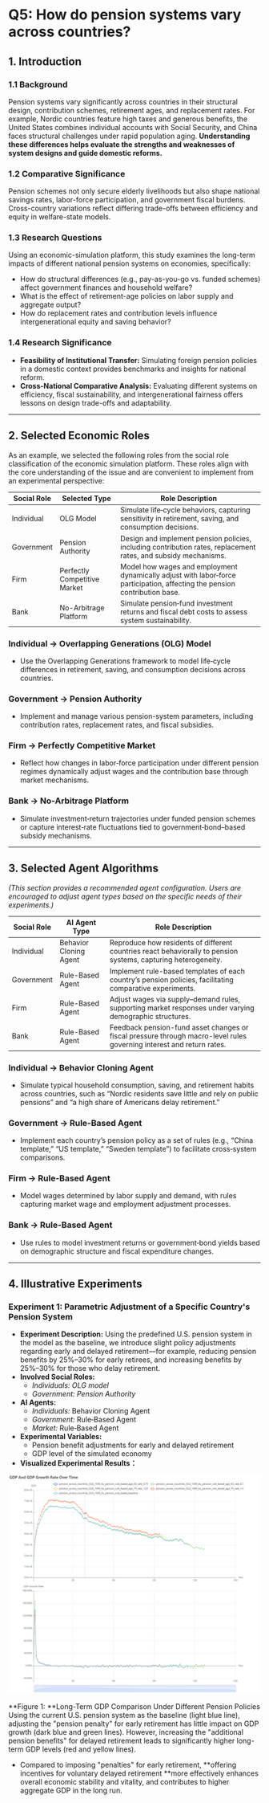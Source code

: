 # Q5: How do pension systems vary across countries?

## 1. Introduction

### 1.1 Background

Pension systems vary significantly across countries in their structural design, contribution schemes, retirement ages, and replacement rates. For example, Nordic countries feature high taxes and generous benefits, the United States combines individual accounts with Social Security, and China faces structural challenges under rapid population aging. **Understanding these differences helps evaluate the strengths and weaknesses of system designs and guide domestic reforms.**

### 1.2 Comparative Significance

Pension schemes not only secure elderly livelihoods but also shape national savings rates, labor-force participation, and government fiscal burdens. Cross-country variations reflect differing trade-offs between efficiency and equity in welfare-state models.

### 1.3 Research Questions

Using an economic-simulation platform, this study examines the long-term impacts of different national pension systems on economies, specifically:

* How do structural differences (e.g., pay-as-you-go vs. funded schemes) affect government finances and household welfare?
* What is the effect of retirement-age policies on labor supply and aggregate output?
* How do replacement rates and contribution levels influence intergenerational equity and saving behavior?

### 1.4 Research Significance

* **​Feasibility of Institutional Transfer:​** Simulating foreign pension policies in a domestic context provides benchmarks and insights for national reform.
* **​Cross-National Comparative Analysis:​** Evaluating different systems on efficiency, fiscal sustainability, and intergenerational fairness offers lessons on design trade-offs and adaptability.

---

## 2. Selected Economic Roles

As an example, we selected the following roles from the social role classification of the economic simulation platform. These roles align with the core understanding of the issue and are convenient to implement from an experimental perspective:

| Social Role            | Selected Type                            | Role Description                                                                                                            |
| ------------------------ | ------------------------------------------ | ----------------------------------------------------------------------------------------------------------------------------- |
| Individual             | OLG Model      | Simulate life‐cycle behaviors, capturing sensitivity in retirement, saving, and consumption decisions.                     |
| Government             | Pension Authority                       | Design and implement pension policies, including contribution rates, replacement rates, and subsidy mechanisms.             |
| Firm                 | Perfectly Competitive Market             | Model how wages and employment dynamically adjust with labor‐force participation, affecting the pension contribution base. |
| Bank | No-Arbitrage Platform | Simulate pension‐fund investment returns and fiscal debt costs to assess system sustainability.                            |

### Individual → Overlapping Generations (OLG) Model 

* Use the Overlapping Generations framework to model life‐cycle differences in retirement, saving, and consumption decisions across countries.

### Government → Pension Authority

* Implement and manage various pension-system parameters, including contribution rates, replacement rates, and fiscal subsidies.

### Firm → Perfectly Competitive Market

* Reflect how changes in labor‐force participation under different pension regimes dynamically adjust wages and the contribution base through market mechanisms.

### Bank → No-Arbitrage Platform

* Simulate investment‐return trajectories under funded pension schemes or capture interest‐rate fluctuations tied to government‐bond–based subsidy mechanisms.

---

## 3. Selected Agent Algorithms

*(This section provides a recommended agent configuration. Users are encouraged to adjust agent types based on the specific needs of their experiments.)*

| Social Role            | AI Agent Type          | Role Description                                                                                                      |
| ------------------------ | ------------------------ | ----------------------------------------------------------------------------------------------------------------------- |
| Individual             | Behavior Cloning Agent | Reproduce how residents of different countries react behaviorally to pension systems, capturing heterogeneity.        |
| Government             | Rule-Based Agent       | Implement rule-based templates of each country’s pension policies, facilitating comparative experiments.             |
| Firm                 | Rule-Based Agent       | Adjust wages via supply–demand rules, supporting market responses under varying demographic structures.              |
| Bank | Rule-Based Agent       | Feedback pension-fund asset changes or fiscal pressure through macro-level rules governing interest and return rates. |

### Individual → Behavior Cloning Agent

* Simulate typical household consumption, saving, and retirement habits across countries, such as “Nordic residents save little and rely on public pensions” and “a high share of Americans delay retirement.”

### Government → Rule-Based Agent

* Implement each country’s pension policy as a set of rules (e.g., “China template,” “US template,” “Sweden template”) to facilitate cross‐system comparisons.

### Firm → Rule-Based Agent

* Model wages determined by labor supply and demand, with rules capturing market wage and employment adjustment processes.

### Bank → Rule-Based Agent

* Use rules to model investment returns or government‐bond yields based on demographic structure and fiscal expenditure changes.

---

## **4. Illustrative Experiments**

### Experiment 1: Parametric Adjustment of a Specific Country's Pension System

* **Experiment Description:**
  Using the predefined U.S. pension system in the model as the baseline, we introduce slight policy adjustments regarding early and delayed retirement—for example, reducing pension benefits by 25%–30% for early retirees, and increasing benefits by 25%–30% for those who delay retirement.
* **Involved Social Roles:**
  * *Individuals: OLG model*
  * *Government: Pension Authority*
* **AI**​**​ Agents:**
  * *Individuals:* Behavior Cloning Agent
  * *Government:* Rule‐Based Agent
  * *Market:* Rule‐Based Agent
* **Experimental Variables:**
  * Pension benefit adjustments for early and delayed retirement
  * GDP level of the simulated economy
* **Visualized Experimental Results：**

![Pension Q5 P1](../img/PensionQ5P1.png)

**Figure 1: ​**Long-Term GDP Comparison Under Different Pension Policies  Using the current U.S. pension system as the baseline (light blue line), adjusting the "pension penalty" for early retirement has little impact on GDP growth (dark blue and green lines). However, increasing the "additional pension benefits" for delayed retirement leads to significantly higher long-term GDP levels (red and yellow lines).

* Compared to imposing "penalties" for early retirement, **offering incentives for voluntary delayed retirement ​**more effectively enhances overall economic stability and vitality, and contributes to higher aggregate GDP in the long run.


